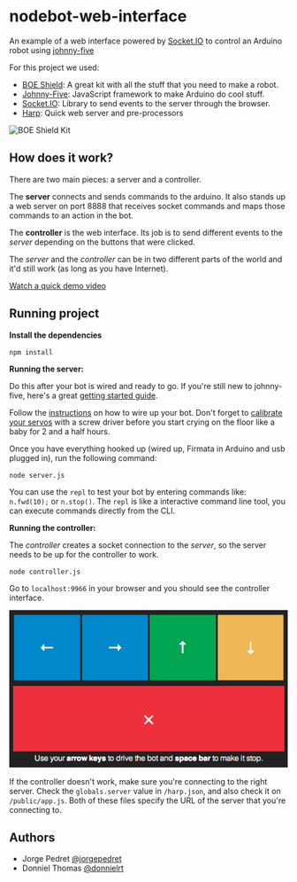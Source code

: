 nodebot-web-interface
=====================

An example of a web interface powered by [Socket.IO](http://socket.io/) to control an Arduino robot using [johnny-five](https://github.com/rwldrn/johnny-five)

For this project we used:
 - [BOE Shield](http://www.parallax.com/BOEShield): A great kit with all the stuff that you need to make a robot.
 - [Johnny-Five](https://github.com/rwldrn/johnny-five): JavaScript framework to make Arduino do cool stuff.
 - [Socket.IO](http://socket.io/): Library to send events to the server through the browser.
 - [Harp](http://harpjs.com/): Quick web server and pre-processors

![BOE Shield Kit](http://www.parallax.com/Portals/0/Images/Product%20Information/BOEShield/ShieldEquation.jpg)

## How does it work?

There are two main pieces: a server and a controller.

The __server__ connects and sends commands to the arduino. It also stands up a web server on port 8888 that receives socket commands and maps those commands to an action in the bot.

The __controller__ is the web interface. Its job is to send different events to the _server_ depending on the buttons that were clicked.

The _server_ and the _controller_ can be in two different parts of the world and it'd still work (as long as you have Internet).

[Watch a quick demo video](http://instagram.com/p/cdhYFCJ7J5/)

## Running project

__Install the dependencies__

```
npm install
```

__Running the server:__

Do this after your bot is wired and ready to go. If you're still new to johnny-five, here's a great [getting started guide](https://github.com/rwldrn/johnny-five/wiki/Getting-Started).

Follow the [instructions](http://learn.parallax.com/ShieldRobot) on how to wire up your bot. Don't forget to [calibrate your servos](http://learn.parallax.com/node/185) with a screw driver before you start crying on the floor like a baby for 2 and a half hours.

Once you have everything hooked up (wired up, Firmata in Arduino and usb plugged in), run the following command:

```
node server.js
```

You can use the `repl` to test your bot by entering commands like: `n.fwd(10);` or `n.stop()`. The `repl` is like a interactive command line tool, you can execute commands directly from the CLI.

__Running the controller:__

The _controller_ creates a socket connection to the _server_, so the server needs to be up for the controller to work.

```
node controller.js
```

Go to `localhost:9966` in your browser and you should see the controller interface.

![Controller screenshot](/public/controller.png "Controller Screenshot")

If the controller doesn't work, make sure you're connecting to the right server. Check the `globals.server` value in `/harp.json`, and also check it on `/public/app.js`. Both of these files specify the URL of the server that you're connecting to.

## Authors

- Jorge Pedret [@jorgepedret](https://github.com/jorgepedret)
- Donniel Thomas [@donnielrt](https://github.com/donnielrt)